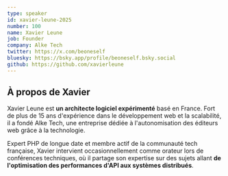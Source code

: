 ```yaml
---
type: speaker
id: xavier-leune-2025
number: 100
name: Xavier Leune
job: Founder
company: Alke Tech
twitter: https://x.com/beoneself
bluesky: https://bsky.app/profile/beoneself.bsky.social
github: https://github.com/xavierleune
---
```


## À propos de Xavier

Xavier Leune est **un architecte logiciel expérimenté** basé en France. Fort de plus de 15 ans d'expérience dans le développement web et la scalabilité, il a fondé Alke Tech, une entreprise dédiée à l'autonomisation des éditeurs web grâce à la technologie. 

Expert PHP de longue date et membre actif de la communauté tech française, Xavier intervient occasionnellement comme orateur lors de conférences techniques, où il partage son expertise sur des sujets allant **de l'optimisation des performances d'API aux systèmes distribués**.
